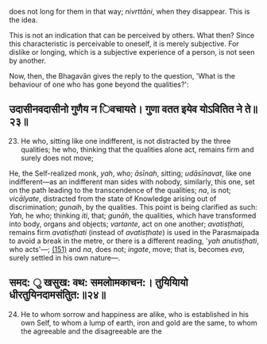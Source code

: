 does not long for them in that way; *nivrttāni*, when they disappear. This is the idea.

This is not an indication that can be perceived by others. What then? Since this characteristic is perceivable to oneself, it is merely subjective. For dislike or longing, which is a subjective experience of a person, is not seen by another.

Now, then, the Bhagavān gives the reply to the question, 'What is the behaviour of one who has gone beyond the qualities?':

## उदासीनवदासीनो गुणैय न िवचायते। गुणा वतत इयेव योऽवितित ने ते॥२३॥

23. He who, sitting like one indifferent, is not distracted by the three qualities; he who, thinking that the qualities alone act, remains firm and surely does not move;

He, the Self-realized monk, *yah*, who; *āsīnah*, sitting; *udāsīnavat*, like one indifferent—as an indifferent man sides with nobody, similarly, this one, set on the path leading to the transcendence of the qualities; *na*, is not; *vicālyate*, distracted from the state of Knowledge arising out of discrimination; *gunaih*, by the qualities. This point is being clarified as such: *Yah*, he who; thinking *iti*, that; *gunāh*, the qualities, which have transformed into body, organs and objects; *vartante*, act on one another; *avatisṭhati*, remains firm *avatisṭhati* (instead of *avatisṭhate*) is used in the Parasmaipada to avoid a break in the metre, or there is a different reading, '*yah anutisṭhati*, who acts'—; [\(151\)](#page--1-0) and *na*, does not; *ingate*, move; that is, becomes *eva*, surely settled in his own nature—.

## समद: ु खसुख: वथ: समलोामकाचन:। तुयियाियो धीरतुयिनदामसंतुित:॥२४॥

24. He to whom sorrow and happiness are alike, who is established in his own Self, to whom a lump of earth, iron and gold are the same, to whom the agreeable and the disagreeable are the